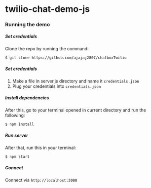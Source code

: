 twilio-chat-demo-js
======================

### Running the demo

##### Set credentials

Clone the repo by running the command: 

```
$ git clone https://github.com/ajajaj2807/chatboxTwilio
```

##### Set credentials

1. Make a file in server.js directory and name it `credentials.json`
2. Plug your credentials into `credentials.json`

##### Install dependencies

After this, go to your terminal opened in current directory and run the following:

```
$ npm install
```

##### Run server

After that, run this in your terminal: 

```
$ npm start
```

##### Connect

Connect via `http://localhost:3000`
